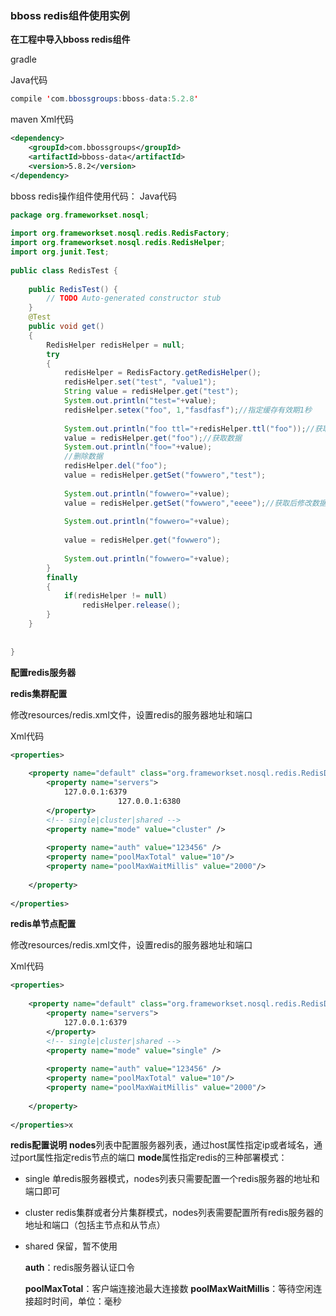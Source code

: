### bboss redis组件使用实例

**在工程中导入bboss redis组件**

gradle

Java代码

```java
compile 'com.bbossgroups:bboss-data:5.2.8' 
```

maven
Xml代码

```xml
<dependency>  
    <groupId>com.bbossgroups</groupId>  
    <artifactId>bboss-data</artifactId>  
    <version>5.8.2</version>  
</dependency>  
```

bboss redis操作组件使用代码：
Java代码

```java
package org.frameworkset.nosql;  
  
import org.frameworkset.nosql.redis.RedisFactory;  
import org.frameworkset.nosql.redis.RedisHelper;  
import org.junit.Test;  
  
public class RedisTest {  
  
    public RedisTest() {  
        // TODO Auto-generated constructor stub  
    }  
    @Test  
    public void get()  
    {  
        RedisHelper redisHelper = null;  
        try  
        {  
            redisHelper = RedisFactory.getRedisHelper();  
            redisHelper.set("test", "value1");  
            String value = redisHelper.get("test");  
            System.out.println("test="+value);  
            redisHelper.setex("foo", 1,"fasdfasf");//指定缓存有效期1秒  
              
            System.out.println("foo ttl="+redisHelper.ttl("foo"));//获取有效期  
            value = redisHelper.get("foo");//获取数据  
            System.out.println("foo="+value);  
            //删除数据  
            redisHelper.del("foo");  
            value = redisHelper.getSet("fowwero","test");  
              
            System.out.println("fowwero="+value);  
            value = redisHelper.getSet("fowwero","eeee");//获取后修改数据  
              
            System.out.println("fowwero="+value);  
              
            value = redisHelper.get("fowwero");  
              
            System.out.println("fowwero="+value);  
        }  
        finally  
        {  
            if(redisHelper != null)  
                redisHelper.release();  
        }  
    }  
       
  
}  
```

**配置redis服务器**

**redis集群配置**

修改resources/redis.xml文件，设置redis的服务器地址和端口

Xml代码

```xml
<properties>  
      
    <property name="default" class="org.frameworkset.nosql.redis.RedisDB">  
        <property name="servers">  
            127.0.0.1:6379  
                        127.0.0.1:6380  
        </property>  
        <!-- single|cluster|shared -->  
        <property name="mode" value="cluster" />  
              
        <property name="auth" value="123456" />  
        <property name="poolMaxTotal" value="10"/>      
        <property name="poolMaxWaitMillis" value="2000"/>   
           
    </property>  
       
</properties>  
```

**redis单节点配置**

修改resources/redis.xml文件，设置redis的服务器地址和端口

Xml代码

```xml
<properties>  
      
    <property name="default" class="org.frameworkset.nosql.redis.RedisDB">  
        <property name="servers">  
            127.0.0.1:6379  
        </property>  
        <!-- single|cluster|shared -->  
        <property name="mode" value="single" />  
              
        <property name="auth" value="123456" />  
        <property name="poolMaxTotal" value="10"/>      
        <property name="poolMaxWaitMillis" value="2000"/>   
           
    </property>  
       
</properties>x
```

**redis配置说明**
**nodes**列表中配置服务器列表，通过host属性指定ip或者域名，通过port属性指定redis节点的端口
**mode**属性指定redis的三种部署模式：

- single 单redis服务器模式，nodes列表只需要配置一个redis服务器的地址和端口即可

- cluster redis集群或者分片集群模式，nodes列表需要配置所有redis服务器的地址和端口（包括主节点和从节点）

- shared  保留，暂不使用

  **auth**：redis服务器认证口令

  **poolMaxTotal**：客户端连接池最大连接数
  **poolMaxWaitMillis**：等待空闲连接超时时间，单位：毫秒